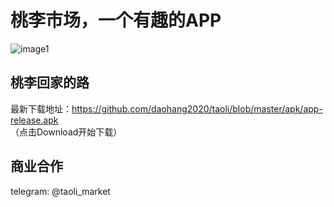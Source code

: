 # 桃李市场，一个有趣的APP

![image1](https://bitbucket.org/daohang2020/daohang2020/downloads/screenshot.jpg)

## 桃李回家的路

最新下载地址：https://github.com/daohang2020/taoli/blob/master/apk/app-release.apk    
（点击Download开始下载）



## 商业合作
  
telegram: @taoli_market  
